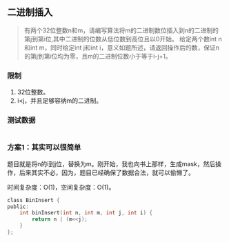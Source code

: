 ## 二进制插入

> 有两个32位整数n和m，请编写算法将m的二进制数位插入到n的二进制的第j到第i位,其中二进制的位数从低位数到高位且以0开始。
给定两个数int n和int m，同时给定int j和int i，意义如题所述，请返回操作后的数，保证n的第j到第i位均为零，且m的二进制位数小于等于i-j+1。

### 限制

1. 32位整数。
1. i<j，并且足够容纳m的二进制。

### 测试数据

```

```

### 方案1：其实可以很简单

题目就是将n的i到j位，替换为m。刚开始，我也向书上那样，生成mask，然后操作，后来其实不必，因为，题目已经确保了数据合法，就可以偷懒了。

时间复杂度：O(1)，空间复杂度：O(1)。

```C
class BinInsert {
public:
    int binInsert(int n, int m, int j, int i) {
        return n | (m<<j);
    }
};
```
